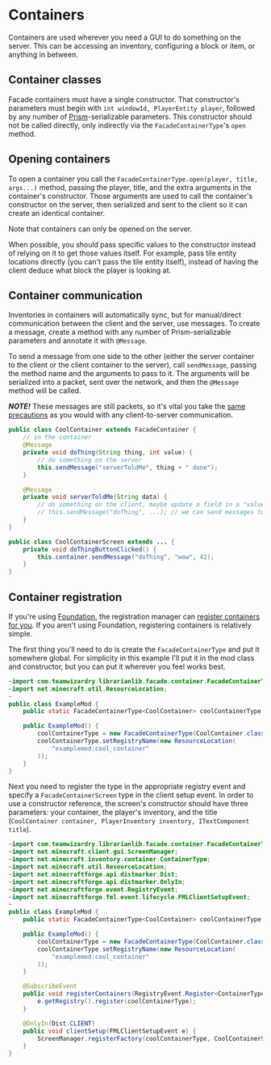# Containers

Containers are used wherever you need a GUI to do something on the server. This can be
accessing an inventory, configuring a block or item, or anything in between.

## Container classes

Facade containers must have a single constructor. That constructor's parameters must 
begin with `int windowId, PlayerEntity player`, followed by any number of 
[Prism](../../prism)-serializable parameters. This constructor should not be called 
directly, only indirectly via the `FacadeContainerType`'s `open` method.

## Opening containers

To open a container you call the `FacadeContainerType.open(player, title, args...)` 
method, passing the player, title, and the extra arguments in the container's 
constructor. Those arguments are used to call the container's constructor on the server, 
then serialized and sent to the client so it can create an identical container.

Note that containers can only be opened on the server.

When possible, you should pass specific values to the constructor instead of relying on 
it to get those values itself. For example, pass tile entity locations directly (you 
can't pass the tile entity itself), instead of having the client deduce what block the 
player is looking at.

## Container communication

Inventories in containers will automatically sync, but for manual/direct communication
between the client and the server, use messages. To create a message, create a method
with any number of Prism-serializable parameters and annotate it with `@Message`. 

To send a message from one side to the other (either the server container to the client 
or the client container to the server), call `sendMessage`, passing the method name and 
the arguments to pass to it. The arguments will be serialized into a packet, sent over
the network, and then the `@Message` method will be called.

***NOTE!*** These messages are still packets, so it's vital you take the 
[same precautions](../../courier#trust) as you would with any client-to-server 
communication.

```java
public class CoolContainer extends FacadeContainer {
    // in the container
    @Message
    private void doThing(String thing, int value) {
        // do something on the server
        this.sendMessage("serverToldMe", thing + " done");
    }

    @Message
    private void serverToldMe(String data) {
        // do something on the client, maybe update a field in a "value changed" message
        // this.sendMessage("doThing", ...); // we can send messages to the server too
    }
}

public class CoolContainerScreen extends ... {
    private void doThingButtonClicked() {
        this.container.sendMessage("doThing", "wow", 42);
    }
}
```

## Container registration

If you're using [Foundation](../../foundation), the registration manager can [register 
containers for you](../../foundation/registration_manager/containers). If you aren't using
Foundation, registering containers is relatively simple.

The first thing you'll need to do is create the `FacadeContainerType` and put it 
somewhere global. For simplicity in this example I'll put it in the mod class and
constructor, but you can put it wherever you feel works best. 

```java
~import com.teamwizardry.librarianlib.facade.container.FacadeContainerType;
~import net.minecraft.util.ResourceLocation;
~
public class ExampleMod {
    public static FacadeContainerType<CoolContainer> coolContainerType;

    public ExampleMod() {
        coolContainerType = new FacadeContainerType(CoolContainer.class);
        coolContainerType.setRegistryName(new ResourceLocation(
            "examplemod:cool_container"
        ));
    }
}
```

Next you need to register the type in the appropriate registry event and specify a 
`FacadeContainerScreen` type in the client setup event. In order to use a constructor
reference, the screen's constructor should have three parameters: your container,
the player's inventory, and the title 
(`CoolContainer container, PlayerInventory inventory, ITextComponent title`).


```java
~import com.teamwizardry.librarianlib.facade.container.FacadeContainerType;
~import net.minecraft.client.gui.ScreenManager;
~import net.minecraft.inventory.container.ContainerType;
~import net.minecraft.util.ResourceLocation;
~import net.minecraftforge.api.distmarker.Dist;
~import net.minecraftforge.api.distmarker.OnlyIn;
~import net.minecraftforge.event.RegistryEvent;
~import net.minecraftforge.fml.event.lifecycle.FMLClientSetupEvent;
~
public class ExampleMod {
    public static FacadeContainerType<CoolContainer> coolContainerType;

    public ExampleMod() {
        coolContainerType = new FacadeContainerType(CoolContainer.class);
        coolContainerType.setRegistryName(new ResourceLocation(
            "examplemod:cool_container"
        ));
    }

    @SubscribeEvent
    public void registerContainers(RegistryEvent.Register<ContainerType<?>> e) {
        e.getRegistry().register(coolContainerType);
    }

    @OnlyIn(Dist.CLIENT)
    public void clientSetup(FMLClientSetupEvent e) {
        ScreenManager.registerFactory(coolContainerType, CoolContainerScreen::new);
    }
}
```


